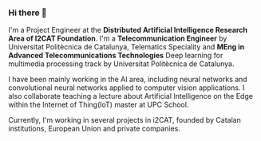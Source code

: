 ### Hi there 👋

I'm a Project Engineer at the **Distributed Artificial Intelligence Research Area of I2CAT Foundation**. I'm a **Telecommunication Engineer** by Universitat Politècnica de Catalunya, Telematics Speciality and **MEng in Advanced Telecommunications Technologies** Deep learning for multimedia processing track by Universitat Politècnica de Catalunya.

I have been mainly working in the AI area, including neural networks and convolutional neural networks applied to computer vision applications. I also collaborate teaching a lecture about Artificial Intelligence on the Edge within the Internet of Thing(IoT) master at UPC School.

Currently, I'm working in several projects in i2CAT, founded by Catalan institutions, European Union and private companies.
